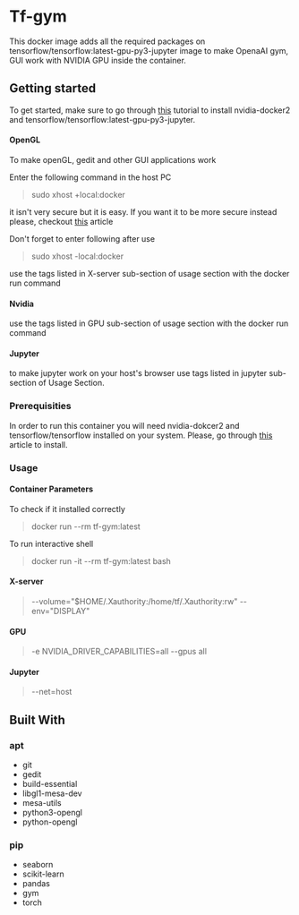 # Tf-gym
This docker image adds all the required packages on tensorflow/tensorflow:latest-gpu-py3-jupyter image to make OpenaAI gym, GUI work with NVIDIA GPU inside the container.

##  Getting started

To get started, make sure to go through [this](https://www.tensorflow.org/install/docker) tutorial to install nvidia-docker2 and tensorflow/tensorflow:latest-gpu-py3-jupyter.

#### OpenGL

To make openGL, gedit and other GUI applications work

Enter the following command in the host PC
> sudo xhost +local:docker

it isn't very secure but it is easy. If you want it to be more secure instead please, checkout [this](http://wiki.ros.org/docker/Tutorials/GUI) article

Don't forget to enter following after use
> sudo xhost -local:docker

use the tags listed in X-server sub-section of usage section with the docker run command

#### Nvidia

use the tags listed in GPU sub-section of usage section with the docker run command

#### Jupyter

to make jupyter work on your host's browser use tags listed in jupyter sub-section of Usage Section.

### Prerequisities

In order to run this container you will need nvidia-dokcer2 and tensorflow/tensorflow installed on your system. Please, go through [this](https://www.tensorflow.org/install/docker) article to install.

### Usage

#### Container Parameters

To check if it installed correctly
> docker run --rm tf-gym:latest

To run interactive shell
> docker run -it --rm tf-gym:latest bash

#### X-server
> --volume="$HOME/.Xauthority:/home/tf/.Xauthority:rw" 
> --env="DISPLAY"

#### GPU
> -e NVIDIA_DRIVER_CAPABILITIES=all
> --gpus all

#### Jupyter
> --net=host

## Built With

### apt

* git
* gedit
* build-essential
* libgl1-mesa-dev
* mesa-utils
* python3-opengl
* python-opengl

### pip

* seaborn
* scikit-learn
* pandas
* gym
* torch
